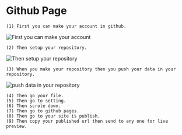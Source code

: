 # Github Page
    (1) First you can make your account in github.
![First you can make your account](https://user-images.githubusercontent.com/73681489/98430885-ea3eb380-20d6-11eb-8475-1978b167f106.png)

    (2) Then setup your repository.
![Then setup your repository](https://user-images.githubusercontent.com/73681489/98430648-06415580-20d5-11eb-9f70-51f282ea57bf.png)

    (3) When you make your repository then you push your data in your repository.
![push  data in your repository](https://user-images.githubusercontent.com/73681489/98430661-2709ab00-20d5-11eb-87ad-300da8c6ee63.png)

    (4) Then go your file.
    (5) Then go to setting.
    (6) Then scrole down.
    (7) Then go to github pages.
    (8) Then go to your site is publish. 
    (9) Then copy your published url then send to any one for live preview. 

